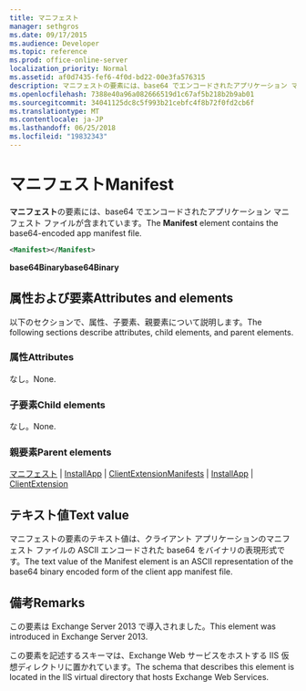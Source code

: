 ```yaml
---
title: マニフェスト
manager: sethgros
ms.date: 09/17/2015
ms.audience: Developer
ms.topic: reference
ms.prod: office-online-server
localization_priority: Normal
ms.assetid: af0d7435-fef6-4f0d-bd22-00e3fa576315
description: マニフェストの要素には、base64 でエンコードされたアプリケーション マニフェスト ファイルが含まれています。
ms.openlocfilehash: 7388e40a96a082666519d1c67af5b218b2b9ab01
ms.sourcegitcommit: 34041125dc8c5f993b21cebfc4f8b72f0fd2cb6f
ms.translationtype: MT
ms.contentlocale: ja-JP
ms.lasthandoff: 06/25/2018
ms.locfileid: "19832343"
---
```

# <a name="manifest"></a><span data-ttu-id="3a1b4-103">マニフェスト</span><span class="sxs-lookup"><span data-stu-id="3a1b4-103">Manifest</span></span>

<span data-ttu-id="3a1b4-104">**マニフェスト**の要素には、base64 でエンコードされたアプリケーション マニフェスト ファイルが含まれています。</span><span class="sxs-lookup"><span data-stu-id="3a1b4-104">The **Manifest** element contains the base64-encoded app manifest file.</span></span> 
  
```XML
<Manifest></Manifest>
```

 <span data-ttu-id="3a1b4-105">**base64Binary**</span><span class="sxs-lookup"><span data-stu-id="3a1b4-105">**base64Binary**</span></span>
## <a name="attributes-and-elements"></a><span data-ttu-id="3a1b4-106">属性および要素</span><span class="sxs-lookup"><span data-stu-id="3a1b4-106">Attributes and elements</span></span>

<span data-ttu-id="3a1b4-107">以下のセクションで、属性、子要素、親要素について説明します。</span><span class="sxs-lookup"><span data-stu-id="3a1b4-107">The following sections describe attributes, child elements, and parent elements.</span></span>
  
### <a name="attributes"></a><span data-ttu-id="3a1b4-108">属性</span><span class="sxs-lookup"><span data-stu-id="3a1b4-108">Attributes</span></span>

<span data-ttu-id="3a1b4-109">なし。</span><span class="sxs-lookup"><span data-stu-id="3a1b4-109">None.</span></span>
  
### <a name="child-elements"></a><span data-ttu-id="3a1b4-110">子要素</span><span class="sxs-lookup"><span data-stu-id="3a1b4-110">Child elements</span></span>

<span data-ttu-id="3a1b4-111">なし。</span><span class="sxs-lookup"><span data-stu-id="3a1b4-111">None.</span></span>
  
### <a name="parent-elements"></a><span data-ttu-id="3a1b4-112">親要素</span><span class="sxs-lookup"><span data-stu-id="3a1b4-112">Parent elements</span></span>

<span data-ttu-id="3a1b4-113">[マニフェスト](manifests.md) | [InstallApp](installapp.md) | [ClientExtension](clientextension.md)</span><span class="sxs-lookup"><span data-stu-id="3a1b4-113">[Manifests](manifests.md) | [InstallApp](installapp.md) | [ClientExtension](clientextension.md)</span></span>
  
## <a name="text-value"></a><span data-ttu-id="3a1b4-114">テキスト値</span><span class="sxs-lookup"><span data-stu-id="3a1b4-114">Text value</span></span>

<span data-ttu-id="3a1b4-115">マニフェストの要素のテキスト値は、クライアント アプリケーションのマニフェスト ファイルの ASCII エンコードされた base64 をバイナリの表現形式です。</span><span class="sxs-lookup"><span data-stu-id="3a1b4-115">The text value of the Manifest element is an ASCII representation of the base64 binary encoded form of the client app manifest file.</span></span>
  
## <a name="remarks"></a><span data-ttu-id="3a1b4-116">備考</span><span class="sxs-lookup"><span data-stu-id="3a1b4-116">Remarks</span></span>

<span data-ttu-id="3a1b4-117">この要素は Exchange Server 2013 で導入されました。</span><span class="sxs-lookup"><span data-stu-id="3a1b4-117">This element was introduced in Exchange Server 2013.</span></span>
  
<span data-ttu-id="3a1b4-118">この要素を記述するスキーマは、Exchange Web サービスをホストする IIS 仮想ディレクトリに置かれています。</span><span class="sxs-lookup"><span data-stu-id="3a1b4-118">The schema that describes this element is located in the IIS virtual directory that hosts Exchange Web Services.</span></span>
  

